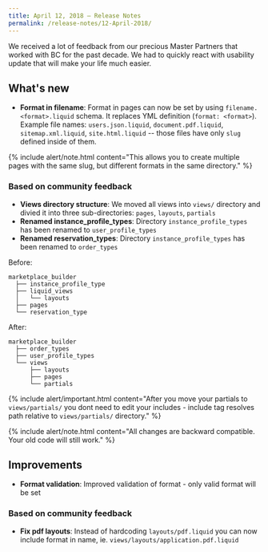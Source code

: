 ```yaml
---
title: April 12, 2018 — Release Notes
permalink: /release-notes/12-April-2018/
---
```


We received a lot of feedback from our precious Master Partners that worked with BC for the past decade. We had to quickly react with usability update that will make your life much easier.

## What's new

* **Format in filename**: Format in pages can now be set by using `filename.<format>.liquid` schema. It replaces YML definition (`format: <format>`). Example file names: `users.json.liquid`, `document.pdf.liquid`, `sitemap.xml.liquid`, `site.html.liquid` -- those files have only `slug` defined inside of them.

{% include alert/note.html content="This allows you to create multiple pages with the same slug, but different formats in the same directory." %}

### Based on community feedback

* **Views directory structure**: We moved all views into `views/` directory and divied it into three sub-directories: `pages`, `layouts`, `partials`
* **Renamed instance_profile_types**: Directory `instance_profile_types` has been renamed to `user_profile_types`
* **Renamed reservation_types**: Directory `instance_profile_types` has been renamed to `order_types`

Before:

    marketplace_builder
      ├── instance_profile_type
      ├── liquid_views
      │   └── layouts
      ├── pages
      └── reservation_type

After:

    marketplace_builder
      ├── order_types
      ├── user_profile_types
      └── views
          ├── layouts
          ├── pages
          └── partials

{% include alert/important.html content="After you move your partials to `views/partials/` you dont need to edit your includes - include tag resolves path relative to `views/partials/` directory." %}

{% include alert/note.html content="All changes are backward compatible. Your old code will still work." %}

## Improvements

* **Format validation**: Improved validation of format - only valid format will be set

### Based on community feedback

* **Fix pdf layouts**: Instead of hardcoding `layouts/pdf.liquid` you can now include format in name, ie. `views/layouts/application.pdf.liquid`
